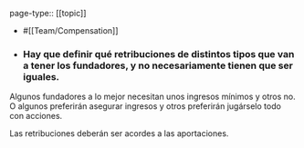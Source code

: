 page-type:: [[topic]]

- #[[Team/Compensation]]

- ### Hay que definir qué retribuciones de distintos tipos que van a tener los fundadores, y no necesariamente tienen que ser iguales.

Algunos fundadores a lo mejor necesitan unos ingresos mínimos y otros no. O algunos preferirán asegurar ingresos y otros preferirán jugárselo todo con acciones.

Las retribuciones deberán ser acordes a las aportaciones.



